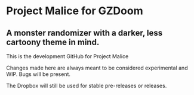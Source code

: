 <h1 id="project-malice-for-gzdoom">Project Malice for GZDoom</h1>
<h2 id="darker-randomizer">A monster randomizer with a darker, less cartoony theme in mind.</h2>

This is the development GitHub for Project Malice

Changes made here are always meant to be considered experimental and WIP. Bugs will be present.

The Dropbox will still be used for stable pre-releases or releases.
